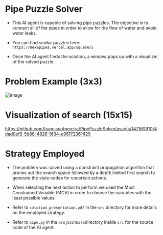# Pipe Puzzle Solver

- This AI agent is capable of solving pipe puzzles. The objective is to connect all of the pipes in order to allow for the flow of water and avoid water leaks.

- You can find similar puzzles here: `https://hexapipes.vercel.app/square/5`

- Once the AI agent finds the solution, a window pops up with a visualizer of the solved puzzle.


# Problem Example (3x3)

![image](https://github.com/franciscofpereira/PipePuzzleSolver/assets/147160910/e91d464a-e844-480b-a25e-ddb808ee944a)


# Visualization of search (15x15)

https://github.com/franciscofpereira/PipePuzzleSolver/assets/147160910/4dad0ef9-5b88-4826-9f34-e96172361429

# Strategy Employed

- The problem was solved using a constraint propagation algorithm that prunes out the search space followed by a depth limited first search to generate the state nodes for uncertain actions.

- When selecting the next action to perform we used the Most Constrained Variable (MCV) in order to choose the variables with the least possible values.

- Refer to `solution_presentation.pdf` in the `src` directory for more details on the employed strategy.

- Refer to `pipe.py` in the `proj2324base`directory inside `src` for the source code of the AI agent.
